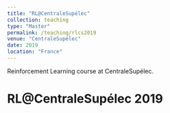 ```yaml
---
title: "RL@CentraleSupélec"
collection: teaching
type: "Master"
permalink: /teaching/rlcs2019
venue: "CentraleSupélec"
date: 2019
location: "France"
---
```


Reinforcement Learning course at CentraleSupélec.


RL@CentraleSupélec 2019
=======================





